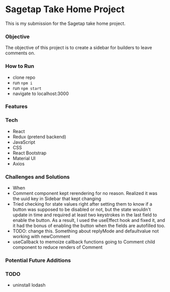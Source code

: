 # Sagetap Take Home Project

This is my submission for the Sagetap take home project.

### Objective
The objective of this project is to create a sidebar for builders to leave comments on.

### How to Run
- clone repo
- run `npm i`
- run `npm start`
- navigate to localhost:3000

### Features

### Tech
- React
- Redux (pretend backend)
- JavaScript
- CSS
- React Bootstrap
- Material UI
- Axios

### Challenges and Solutions
- When
- Comment component kept rerendering for no reason. Realized it was the uuid key in Sidebar that kept changing
- Tried checking for state values right after setting them to know if a button was supposed to be disabled or not, but the state wouldn't update in time and required at least two keystrokes in the last field to enable the button. As a result, I used the useEffect hook and fixed it, and it had the bonus of enabling the button when the fields are autofilled too.
- TODO: change this. Something about replyMode and defaultvalue not working with newComment
- useCallback to memoize callback functions going to Comment child component to reduce renders of Comment

### Potential Future Additions

### TODO
- uninstall lodash
